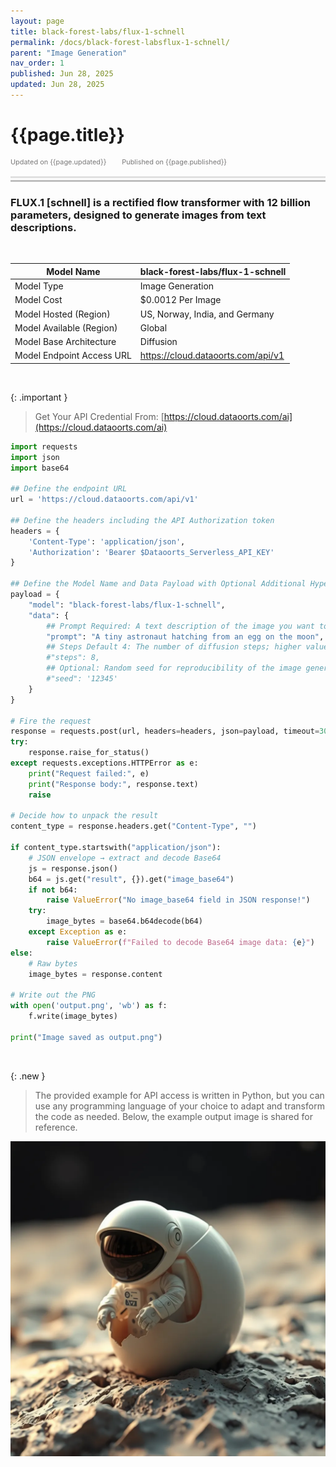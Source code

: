 ```yaml
---
layout: page
title: black-forest-labs/flux-1-schnell
permalink: /docs/black-forest-labsflux-1-schnell/
parent: "Image Generation"
nav_order: 1
published: Jun 28, 2025
updated: Jun 28, 2025
---
```


# {{page.title}}

<div style="font-size:0.78em;color: #797878; margin-bottom:1.5em;">
     <span>Updated on {{page.updated}}</span>
    <span style="margin-left:2em;">Published on {{page.published}}</span>
</div>

<hr style="border:none;height:3px;background-color:#e0e0e0;margin:0;">
<hr style="border:none;height:3px;background-color:#bebebe;margin-top:0.2em;margin-bottom:1.5em;">


### FLUX.1 [schnell] is a rectified flow transformer with 12 billion parameters, designed to generate images from text descriptions.
<br>


| Model Name                |    black-forest-labs/flux-1-schnell|
|---------------------------|------------------------------------|
| Model Type                |    Image Generation                |
| Model Cost                | $0.0012 Per Image                  |
| Model Hosted (Region)     | US, Norway, India, and Germany     |
| Model Available (Region)  | Global                             |
| Model Base Architecture   | Diffusion                          |
| Model Endpoint Access URL | https://cloud.dataoorts.com/api/v1 |

<br>

{: .important }
> Get Your API Credential From: [https://cloud.dataoorts.com/ai](https://cloud.dataoorts.com/ai)

```python
import requests
import json
import base64

## Define the endpoint URL
url = 'https://cloud.dataoorts.com/api/v1'

## Define the headers including the API Authorization token
headers = {
    'Content-Type': 'application/json',
    'Authorization': 'Bearer $Dataoorts_Serverless_API_KEY'
}

## Define the Model Name and Data Payload with Optional Additional Hyper-Parameters
payload = {
    "model": "black-forest-labs/flux-1-schnell",
    "data": {
        ## Prompt Required: A text description of the image you want to generate (min 2, max 2048)
        "prompt": "A tiny astronaut hatching from an egg on the moon",
        ## Steps Default 4: The number of diffusion steps; higher values can improve quality but take longer (min 1, max 8)
        #"steps": 8,
        ## Optional: Random seed for reproducibility of the image generation
        #"seed": '12345'
    }
}

# Fire the request
response = requests.post(url, headers=headers, json=payload, timeout=30)
try:
    response.raise_for_status()
except requests.exceptions.HTTPError as e:
    print("Request failed:", e)
    print("Response body:", response.text)
    raise

# Decide how to unpack the result
content_type = response.headers.get("Content-Type", "")

if content_type.startswith("application/json"):
    # JSON envelope → extract and decode Base64
    js = response.json()
    b64 = js.get("result", {}).get("image_base64")
    if not b64:
        raise ValueError("No image_base64 field in JSON response!")
    try:
        image_bytes = base64.b64decode(b64)
    except Exception as e:
        raise ValueError(f"Failed to decode Base64 image data: {e}")
else:
    # Raw bytes
    image_bytes = response.content

# Write out the PNG
with open('output.png', 'wb') as f:
    f.write(image_bytes)

print("Image saved as output.png")
```
<br>

{: .new }
> The provided example for API access is written in Python, but you can use any programming language of your choice to adapt and transform the code as needed. Below, the example output image is shared for reference.

![output.png](image-gen.webp)
